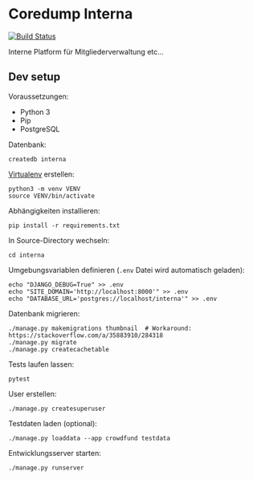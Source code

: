 Coredump Interna
================

[![Build Status](https://travis-ci.org/coredump-ch/interna.png?branch=master)](https://travis-ci.org/coredump-ch/interna)

Interne Platform für Mitgliederverwaltung etc...

Dev setup
---------

Voraussetzungen:

- Python 3
- Pip
- PostgreSQL

Datenbank:

    createdb interna

[Virtualenv](https://docs.python.org/3/library/venv.html) erstellen:

    python3 -m venv VENV
    source VENV/bin/activate

Abhängigkeiten installieren:

    pip install -r requirements.txt

In Source-Directory wechseln:

    cd interna

Umgebungsvariablen definieren (`.env` Datei wird automatisch geladen):

    echo "DJANGO_DEBUG=True" >> .env
    echo "SITE_DOMAIN='http://localhost:8000'" >> .env
    echo "DATABASE_URL='postgres://localhost/interna'" >> .env

Datenbank migrieren:

    ./manage.py makemigrations thumbnail  # Workaround: https://stackoverflow.com/a/35883910/284318
    ./manage.py migrate
    ./manage.py createcachetable

Tests laufen lassen:

    pytest

User erstellen:

    ./manage.py createsuperuser

Testdaten laden (optional):

    ./manage.py loaddata --app crowdfund testdata

Entwicklungsserver starten:

    ./manage.py runserver
